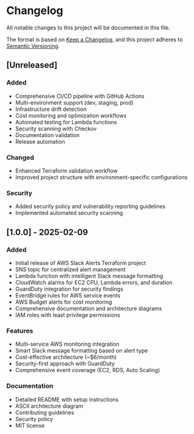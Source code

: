 # Changelog

All notable changes to this project will be documented in this file.

The format is based on [Keep a Changelog](https://keepachangelog.com/en/1.0.0/),
and this project adheres to [Semantic Versioning](https://semver.org/spec/v2.0.0.html).

## [Unreleased]

### Added
- Comprehensive CI/CD pipeline with GitHub Actions
- Multi-environment support (dev, staging, prod)
- Infrastructure drift detection
- Cost monitoring and optimization workflows
- Automated testing for Lambda functions
- Security scanning with Checkov
- Documentation validation
- Release automation

### Changed
- Enhanced Terraform validation workflow
- Improved project structure with environment-specific configurations

### Security
- Added security policy and vulnerability reporting guidelines
- Implemented automated security scanning

## [1.0.0] - 2025-02-09

### Added
- Initial release of AWS Slack Alerts Terraform project
- SNS topic for centralized alert management
- Lambda function with intelligent Slack message formatting
- CloudWatch alarms for EC2 CPU, Lambda errors, and duration
- GuardDuty integration for security findings
- EventBridge rules for AWS service events
- AWS Budget alerts for cost monitoring
- Comprehensive documentation and architecture diagrams
- IAM roles with least privilege permissions

### Features
- Multi-service AWS monitoring integration
- Smart Slack message formatting based on alert type
- Cost-effective architecture (~$6/month)
- Security-first approach with GuardDuty
- Comprehensive event coverage (EC2, RDS, Auto Scaling)

### Documentation
- Detailed README with setup instructions
- ASCII architecture diagram
- Contributing guidelines
- Security policy
- MIT license